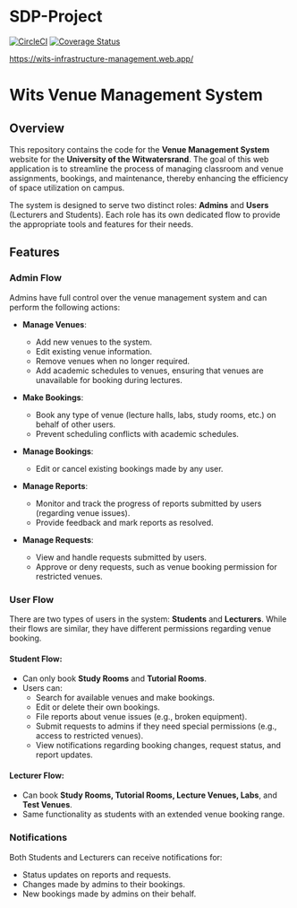# SDP-Project
[![CircleCI](https://dl.circleci.com/status-badge/img/gh/NotJordanZA/SDP-Project/tree/main.svg?style=svg)](https://dl.circleci.com/status-badge/redirect/gh/NotJordanZA/SDP-Project/tree/main)
[![Coverage Status](https://coveralls.io/repos/github/NotJordanZA/SDP-Project/badge.svg?branch=main)](https://coveralls.io/github/NotJordanZA/SDP-Project?branch=main)

https://wits-infrastructure-management.web.app/

# Wits Venue Management System

## Overview

This repository contains the code for the **Venue Management System** website for the **University of the Witwatersrand**. The goal of this web application is to streamline the process of managing classroom and venue assignments, bookings, and maintenance, thereby enhancing the efficiency of space utilization on campus.

The system is designed to serve two distinct roles: **Admins** and **Users** (Lecturers and Students). Each role has its own dedicated flow to provide the appropriate tools and features for their needs.

## Features

### Admin Flow
Admins have full control over the venue management system and can perform the following actions:

- **Manage Venues**:
    - Add new venues to the system.
    - Edit existing venue information.
    - Remove venues when no longer required.
    - Add academic schedules to venues, ensuring that venues are unavailable for booking during lectures.

- **Make Bookings**:
    - Book any type of venue (lecture halls, labs, study rooms, etc.) on behalf of other users.
    - Prevent scheduling conflicts with academic schedules.

- **Manage Bookings**:
    - Edit or cancel existing bookings made by any user.

- **Manage Reports**:
    - Monitor and track the progress of reports submitted by users (regarding venue issues).
    - Provide feedback and mark reports as resolved.

- **Manage Requests**:
    - View and handle requests submitted by users.
    - Approve or deny requests, such as venue booking permission for restricted venues.

### User Flow
There are two types of users in the system: **Students** and **Lecturers**. While their flows are similar, they have different permissions regarding venue booking.

#### Student Flow:
- Can only book **Study Rooms** and **Tutorial Rooms**.
- Users can:
    - Search for available venues and make bookings.
    - Edit or delete their own bookings.
    - File reports about venue issues (e.g., broken equipment).
    - Submit requests to admins if they need special permissions (e.g., access to restricted venues).
    - View notifications regarding booking changes, request status, and report updates.

#### Lecturer Flow:
- Can book **Study Rooms, Tutorial Rooms, Lecture Venues, Labs**, and **Test Venues**.
- Same functionality as students with an extended venue booking range.

### Notifications
Both Students and Lecturers can receive notifications for:
- Status updates on reports and requests.
- Changes made by admins to their bookings.
- New bookings made by admins on their behalf.